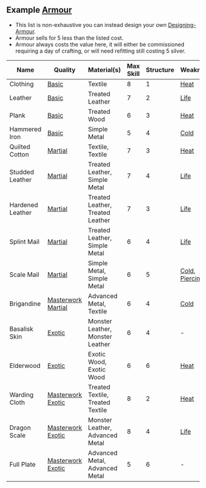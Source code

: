 ## Example [Armour](Armour)
* This list is non-exhaustive you can instead design your own [Designing-Armour](Designing-Armour).
* Armour sells for 5 less than the listed cost.
* Armour always costs the value here, it will either be commissioned requiring a day of crafting, or will need refitting still costing 5 silver.

| Name             | Quality                                                         | Material(s)                      | Max Skill | Structure | Weakness                                         | Resistance                                             | Trait(s)                                                                                             | Cost |
| ---------------- | --------------------------------------------------------------- | -------------------------------- | --------- | --------- | ------------------------------------------------ | ------------------------------------------------------ | ---------------------------------------------------------------------------------------------------- | ---- |
| Clothing         | [Basic](Armour#Quality)                                      | Textile                          | 8         | 1         | [Heat](Combat#Heat)                              | -                                                      | -                                                                                                    | 15   |
| Leather          | [Basic](Armour#Quality)                                      | Treated Leather                  | 7         | 2         | [Life](Combat#Life)                              | -                                                      | -                                                                                                    | 15   |
| Plank            | [Basic](Armour#Quality)                                      | Treated Wood                     | 6         | 3         | [Heat](Combat#Heat)                              | -                                                      | -                                                                                                    | 15   |
| Hammered Iron    | [Basic](Armour#Quality)                                      | Simple Metal                     | 5         | 4         | [Cold](Combat#Cold)                              | -                                                      | -                                                                                                    | 15   |
| Quilted Cotton   | [Martial](Armour#Quality)                                    | Textile, Textile                 | 7         | 3         | [Heat](Combat#Heat)                              | [Impact](Combat#Impact)                             | [Padded](Armour-Traits#Padded)                                                                    | 15   |
| Studded Leather  | [Martial](Armour#Quality)                                    | Treated Leather, Simple Metal    | 7         | 4         | [Life](Combat#Life)                              | -                                                      | [Reinforced](Armour-Traits#Reinforced)                                                            | 23   |
| Hardened Leather | [Martial](Armour#Quality)                                    | Treated Leather, Treated Leather | 7         | 3         | [Life](Combat#Life)                              | [Rending](Combat#Rending)                              | [Hardened](Armour-Traits#Hardened)                                                                | 23   |
| Splint Mail      | [Martial](Armour#Quality)                                    | Treated Leather, Simple Metal    | 6         | 4         | [Life](Combat#Life)                              |                                                        | [Fortified](Armour-Traits#Lightweight%20Materials)                                                | 23   |
| Scale Mail       | [Martial](Armour#Quality)                                    | Simple Metal, Simple Metal       | 6         | 5         | [Cold](Combat#Cold), [Piercing](Combat#Piercing) | [Rending](Combat#Rending)                              | [Mail](Armour-Traits#Mail)                                                                        | 23   |
| Brigandine       | [Masterwork](Armour#Masterwork) [Martial](Armour#Quality) | Advanced Metal, Textile          | 6         | 4         | [Cold](Combat#Cold)                              | [Impact](Combat#Impact)                             | [Lightweight Materials](Armour-Traits#Lightweight%20Materials), [Padded](Armour-Traits#Padded) | 42   |
| Basalisk Skin    | [Exotic](Armour#Quality)                                     | Monster Leather, Monster Leather | 6         | 4         | -                                                | [Rending](Combat#Rending)                              | [Natural Resilience](Armour-Traits#Natural%20Resilience)                                          | 45   |
| Elderwood        | [Exotic](Armour#Quality)                                     | Exotic Wood, Exotic Wood         | 6         | 6         | [Heat](Combat#Heat)                              | -                                                      | [Ironbark](Armour-Traits#Ironbark)                                                                | 45   |
| Warding Cloth    | [Masterwork](Armour#Masterwork) [Exotic](Armour#Quality)  | Treated Textile, Treated Textile | 8         | 2         | [Heat](Combat#Heat)                              | [Magic](magic)                                         | [Fine](Armour-Traits#Fine), [Warded](Armour-Traits#Warded)                                     | 45   |
| Dragon Scale     | [Masterwork](Armour#Masterwork) [Exotic](Armour#Quality)  | Monster Leather, Advanced Metal  | 8         | 4         | [Life](Combat#Life)                              | [Heat](Combat#Heat)                                    | [Mail](Armour-Traits#Mail), [Natural Resilience](Armour-Traits#Natural%20Resilience)           | 45   |
| Full Plate       | [Masterwork](Armour#Masterwork) [Exotic](Armour#Quality)  | Advanced Metal, Advanced Metal   | 5         | 6         | -                                                | [Rending](Combat#Rending), [Piercing](Combat#Piercing) | [Insulated](Armour-Traits#Insulated), [Tempered](Armour-Traits#Tempered)                       | 45   |


